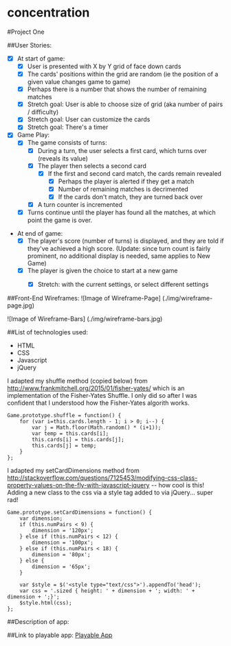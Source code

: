 # concentration
#Project One

##User Stories:
-  [x] At start of game:
  -  [x] User is presented with X by Y grid of face down cards
  -  [x] The cards' positions within the grid are random (ie the position of a given value changes game to game)
  -  [x] Perhaps there is a number that shows the number of remaining matches
  -  [x] Stretch goal: User is able to choose size of grid (aka number of pairs / difficulty)
  -  [x] Stretch goal: User can customize the cards
  -  [x] Stretch goal: There's a timer
-  [x] Game Play:
  -  [x] The game consists of turns:
    -  [x] During a turn, the user selects a first card, which turns over (reveals its value)
    -  [x] The player then selects a second card
      -  [x] If the first and second card match, the cards remain revealed
        -  [x] Perhaps the player is alerted if they get a match
        -  [x] Number of remaining matches is decrimented 
    	-  [x] If the cards don't match, they are turned back over
    -  [x] A turn counter is incremented
  -  [x] Turns continue until the player has found all the matches, at which point the game is over.
-  At end of game:
	-  [x] The player's score (number of turns) is displayed, and they are told if they've achieved a high score. (Update: since turn count is fairly prominent, no additional display is needed, same applies to New Game)
	-  [x] The player is given the choice to start at a new game 
		-  [x] Stretch: with the current settings, or select different settings


##Front-End Wireframes:
![Image of Wireframe-Page]
(./img/wireframe-page.jpg)

![Image of Wireframe-Bars]
(./img/wireframe-bars.jpg)

##List of technologies used:
-  HTML
-  CSS
-  Javascript
-  jQuery

I adapted my shuffle method (copied below) from http://www.frankmitchell.org/2015/01/fisher-yates/ which is an implementation of the Fisher-Yates Shuffle. I only did so after I was confident that I understood how the Fisher-Yates algorith works.

```
Game.prototype.shuffle = function() {
	for (var i=this.cards.length - 1; i > 0; i--) {
		var j = Math.floor(Math.random() * (i+1));
		var temp = this.cards[i];
		this.cards[i] = this.cards[j];
		this.cards[j] = temp;
	}
};
```

I adapted my setCardDimensions method from http://stackoverflow.com/questions/7125453/modifying-css-class-property-values-on-the-fly-with-javascript-jquery -- how cool is this! Adding a new class to the css via a style tag added to via jQuery... super rad!
```
Game.prototype.setCardDimensions = function() {
	var dimension;
	if (this.numPairs < 9) {
		dimension = '120px';
	} else if (this.numPairs < 12) {
		dimension = '100px';
	} else if (this.numPairs < 18) {
		dimension = '80px';
	} else {
		dimension = '65px';
	}

	var $style = $('<style type="text/css">').appendTo('head');
	var css = '.sized { height: ' + dimension + '; width: ' + dimension + ';}';
	$style.html(css);
};
```


##Description of app:

##Link to playable app:
[Playable App](http://nathanriemer.github.io/concentration/)

